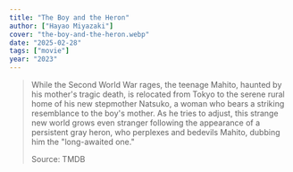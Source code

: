 ```yaml
---
title: "The Boy and the Heron"
author: ["Hayao Miyazaki"]
cover: "the-boy-and-the-heron.webp"
date: "2025-02-28"
tags: ["movie"]
year: "2023"
---
```


> While the Second World War rages, the teenage Mahito, haunted by his mother's tragic death, is relocated from Tokyo to the serene rural home of his new stepmother Natsuko, a woman who bears a striking resemblance to the boy's mother. As he tries to adjust, this strange new world grows even stranger following the appearance of a persistent gray heron, who perplexes and bedevils Mahito, dubbing him the "long-awaited one."
>
> Source: TMDB
